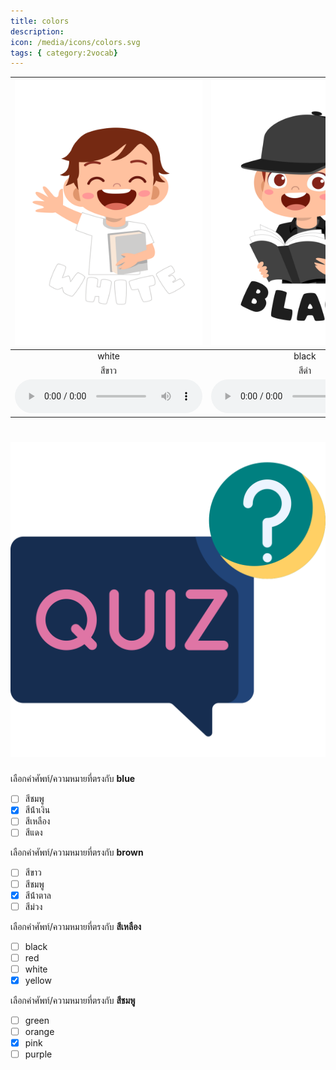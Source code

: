 ```yaml
---
title: colors
description: 
icon: /media/icons/colors.svg
tags: { category:2vocab}
---
```


<div class="carrousel">


|![](/media/img/colors/white.svg)|![](/media/img/colors/black.svg)|![](/media/img/colors/blue.svg)|![](/media/img/colors/green.svg)|![](/media/img/colors/pink.svg)|![](/media/img/colors/red.svg)|![](/media/img/colors/orange.svg)|![](/media/img/colors/brown.svg)|![](/media/img/colors/yellow.svg)|![](/media/img/colors/purple.svg)|
| :----: | :----: | :----: | :----: | :----: | :----: | :----: | :----: | :----: | :----: |
|white|black|blue|green|pink|red|orange|brown|yellow|purple|
|สีขาว|สีดํา|สีน้ําเงิน|สีเขียว|สีชมพู|สีแดง|สีส้ม|สีน้ําตาล|สีเหลือง|สีม่วง|
|![](/media/audio/white.mp3)|![](/media/audio/black.mp3)|![](/media/audio/blue.mp3)|![](/media/audio/green.mp3)|![](/media/audio/pink.mp3)|![](/media/audio/red.mp3)|![](/media/audio/orange.mp3)|![](/media/audio/brown.mp3)|![](/media/audio/yellow.mp3)|![](/media/audio/purple.mp3)|

</div>



# ![icon](/media/icons/quiz.svg) 


 เลือกคำศัพท์/ความหมายที่ตรงกับ **blue**
 - [ ] สีชมพู
 - [x] สีน้ําเงิน
 - [ ] สีเหลือง
 - [ ] สีแดง

 เลือกคำศัพท์/ความหมายที่ตรงกับ **brown**
 - [ ] สีขาว
 - [ ] สีชมพู
 - [x] สีน้ําตาล
 - [ ] สีม่วง

 เลือกคำศัพท์/ความหมายที่ตรงกับ **สีเหลือง**
 - [ ] black
 - [ ] red
 - [ ] white
 - [x] yellow

 เลือกคำศัพท์/ความหมายที่ตรงกับ **สีชมพู**
 - [ ] green
 - [ ] orange
 - [x] pink
 - [ ] purple
